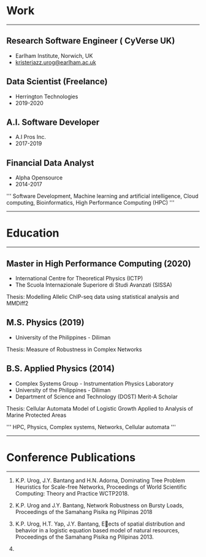 # Work
---

## Research Software Engineer ( CyVerse UK)
- Earlham Institute, Norwich, UK
- kristerjazz.urog@earlham.ac.uk

## Data Scientist (Freelance)
- Herrington Technologies
- 2019-2020

## A.I. Software Developer
- A.I Pros Inc.
- 2017-2019

## Financial Data Analyst
- Alpha Opensource
- 2014-2017

'''
Software Development, Machine learning and artificial intelligence, Cloud computing, Bioinformatics, High Performance Computing (HPC)
'''


---
# Education
---

## Master in High Performance Computing (2020)
- International Centre for Theoretical Physics (ICTP)
- The Scuola Internazionale Superiore di Studi Avanzati (SISSA)

Thesis: Modelling Allelic ChIP-seq data using statistical analysis and MMDiff2

## M.S. Physics (2019)
- University of the Philippines - Diliman

Thesis: Measure of Robustness in Complex Networks

## B.S. Applied Physics (2014)
- Complex Systems Group - Instrumentation Physics Laboratory
- University of the Philippines - Diliman
- Department of Science and Technology (DOST) Merit-A Scholar

Thesis:  Cellular Automata Model of Logistic Growth Applied to Analysis of Marine Protected Areas

'''
HPC, Physics, Complex systems, Networks, Cellular automata
'''

---
# Conference Publications
---

1. K.P. Urog, J.Y. Bantang and H.N. Adorna, Dominating Tree Problem
Heuristics for Scale-free Networks, Proceedings of World Scientific
Computing: Theory and Practice WCTP2018.

2. K.P. Urog and J.Y. Bantang, Network Robustness on Bursty Loads, Proceedings of the Samahang Pisika ng Pilipinas 2018
3. K.P. Urog, H.T. Yap, J.Y. Bantang, Eects of spatial distribution and behavior in a logistic equation based model of natural resources, Proceedings of the Samahang Pisika ng Pilipinas 2013.
4. 
